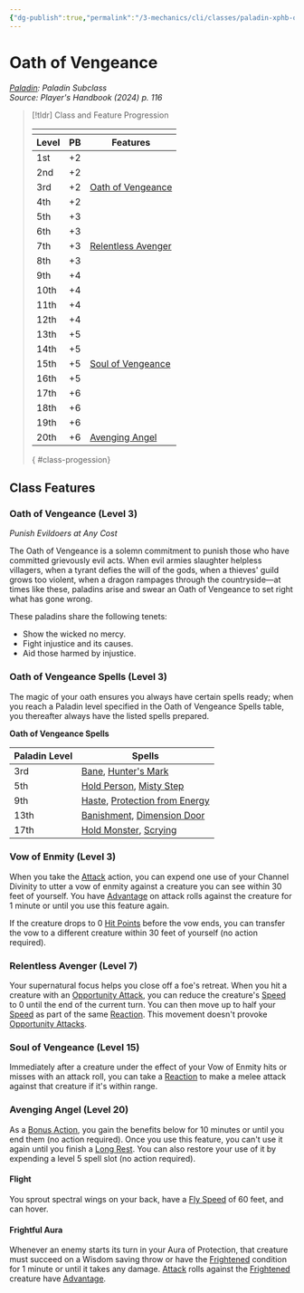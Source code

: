 ```yaml
---
{"dg-publish":true,"permalink":"/3-mechanics/cli/classes/paladin-xphb-oath-of-vengeance-xphb/","tags":["ttrpg-cli/compendium/src/5e/xphb","ttrpg-cli/subclass/paladin/vengeance"],"created":"2025-02-22T12:02:28.339-05:00","updated":"2025-02-24T23:06:54.632-05:00"}
---
```


# Oath of Vengeance
*[Paladin](paladin-xphb.md): Paladin Subclass*  
*Source: Player's Handbook (2024) p. 116*  

> [!tldr] Class and Feature Progression
> 
> <table class="class-progression">
> <thead>
> <tr><th colspan='3'></th></tr>
> <tr class="class-progression"><th class"level">Level</th><th class"pb">PB</th><th class"feature">Features</th></tr>
> </thead><tbody>
> <tr class="class-progression"><td class"level">1st</td><td class"pb">+2</td><td class"feature"></td></tr>
> <tr class="class-progression"><td class"level">2nd</td><td class"pb">+2</td><td class"feature"></td></tr>
> <tr class="class-progression"><td class"level">3rd</td><td class"pb">+2</td><td class"feature"><a href='#Oath%20of%20Vengeance%20(Level%203)'>Oath of Vengeance</a></td></tr>
> <tr class="class-progression"><td class"level">4th</td><td class"pb">+2</td><td class"feature"></td></tr>
> <tr class="class-progression"><td class"level">5th</td><td class"pb">+3</td><td class"feature"></td></tr>
> <tr class="class-progression"><td class"level">6th</td><td class"pb">+3</td><td class"feature"></td></tr>
> <tr class="class-progression"><td class"level">7th</td><td class"pb">+3</td><td class"feature"><a href='#Relentless%20Avenger%20(Level%207)'>Relentless Avenger</a></td></tr>
> <tr class="class-progression"><td class"level">8th</td><td class"pb">+3</td><td class"feature"></td></tr>
> <tr class="class-progression"><td class"level">9th</td><td class"pb">+4</td><td class"feature"></td></tr>
> <tr class="class-progression"><td class"level">10th</td><td class"pb">+4</td><td class"feature"></td></tr>
> <tr class="class-progression"><td class"level">11th</td><td class"pb">+4</td><td class"feature"></td></tr>
> <tr class="class-progression"><td class"level">12th</td><td class"pb">+4</td><td class"feature"></td></tr>
> <tr class="class-progression"><td class"level">13th</td><td class"pb">+5</td><td class"feature"></td></tr>
> <tr class="class-progression"><td class"level">14th</td><td class"pb">+5</td><td class"feature"></td></tr>
> <tr class="class-progression"><td class"level">15th</td><td class"pb">+5</td><td class"feature"><a href='#Soul%20of%20Vengeance%20(Level%2015)'>Soul of Vengeance</a></td></tr>
> <tr class="class-progression"><td class"level">16th</td><td class"pb">+5</td><td class"feature"></td></tr>
> <tr class="class-progression"><td class"level">17th</td><td class"pb">+6</td><td class"feature"></td></tr>
> <tr class="class-progression"><td class"level">18th</td><td class"pb">+6</td><td class"feature"></td></tr>
> <tr class="class-progression"><td class"level">19th</td><td class"pb">+6</td><td class"feature"></td></tr>
> <tr class="class-progression"><td class"level">20th</td><td class"pb">+6</td><td class"feature"><a href='#Avenging%20Angel%20(Level%2020)'>Avenging Angel</a></td></tr>
> </tbody></table>{ #class-progession}



## Class Features

### Oath of Vengeance (Level 3)

*Punish Evildoers at Any Cost*

The Oath of Vengeance is a solemn commitment to punish those who have committed grievously evil acts. When evil armies slaughter helpless villagers, when a tyrant defies the will of the gods, when a thieves' guild grows too violent, when a dragon rampages through the countryside—at times like these, paladins arise and swear an Oath of Vengeance to set right what has gone wrong.

These paladins share the following tenets:

- Show the wicked no mercy.  
- Fight injustice and its causes.  
- Aid those harmed by injustice.  

### Oath of Vengeance Spells (Level 3)

The magic of your oath ensures you always have certain spells ready; when you reach a Paladin level specified in the Oath of Vengeance Spells table, you thereafter always have the listed spells prepared.

**Oath of Vengeance Spells**

| Paladin Level | Spells |
|---------------|--------|
| 3rd | [Bane](3-Mechanics/CLI/spells/bane-xphb.md), [Hunter's Mark](3-Mechanics/CLI/spells/hunters-mark-xphb.md) |
| 5th | [Hold Person](3-Mechanics/CLI/spells/hold-person-xphb.md), [Misty Step](3-Mechanics/CLI/spells/misty-step-xphb.md) |
| 9th | [Haste](3-Mechanics/CLI/spells/haste-xphb.md), [Protection from Energy](3-Mechanics/CLI/spells/protection-from-energy-xphb.md) |
| 13th | [Banishment](3-Mechanics/CLI/spells/banishment-xphb.md), [Dimension Door](3-Mechanics/CLI/spells/dimension-door-xphb.md) |
| 17th | [Hold Monster](3-Mechanics/CLI/spells/hold-monster-xphb.md), [Scrying](3-Mechanics/CLI/spells/scrying-xphb.md) |{ #oath-of-vengeance-spells}


### Vow of Enmity (Level 3)

When you take the [Attack](3-Mechanics/CLI/rules/actions.md#Attack) action, you can expend one use of your Channel Divinity to utter a vow of enmity against a creature you can see within 30 feet of yourself. You have [Advantage](3-Mechanics/CLI/rules/variant-rules/advantage-xphb.md) on attack rolls against the creature for 1 minute or until you use this feature again.

If the creature drops to 0 [Hit Points](3-Mechanics/CLI/rules/variant-rules/hit-points-xphb.md) before the vow ends, you can transfer the vow to a different creature within 30 feet of yourself (no action required).

### Relentless Avenger (Level 7)

Your supernatural focus helps you close off a foe's retreat. When you hit a creature with an [Opportunity Attack](3-Mechanics/CLI/rules/actions.md#Opportunity%20Attack), you can reduce the creature's [Speed](3-Mechanics/CLI/rules/variant-rules/speed-xphb.md) to 0 until the end of the current turn. You can then move up to half your [Speed](3-Mechanics/CLI/rules/variant-rules/speed-xphb.md) as part of the same [Reaction](3-Mechanics/CLI/rules/variant-rules/reaction-xphb.md). This movement doesn't provoke [Opportunity Attacks](3-Mechanics/CLI/rules/actions.md#Opportunity%20Attack).

### Soul of Vengeance (Level 15)

Immediately after a creature under the effect of your Vow of Enmity hits or misses with an attack roll, you can take a [Reaction](3-Mechanics/CLI/rules/variant-rules/reaction-xphb.md) to make a melee attack against that creature if it's within range.

### Avenging Angel (Level 20)

As a [Bonus Action](3-Mechanics/CLI/rules/variant-rules/bonus-action-xphb.md), you gain the benefits below for 10 minutes or until you end them (no action required). Once you use this feature, you can't use it again until you finish a [Long Rest](3-Mechanics/CLI/rules/variant-rules/long-rest-xphb.md). You can also restore your use of it by expending a level 5 spell slot (no action required).

#### Flight

You sprout spectral wings on your back, have a [Fly Speed](3-Mechanics/CLI/rules/variant-rules/fly-speed-xphb.md) of 60 feet, and can hover.

#### Frightful Aura

Whenever an enemy starts its turn in your Aura of Protection, that creature must succeed on a Wisdom saving throw or have the [Frightened](3-Mechanics/CLI/rules/conditions.md#Frightened) condition for 1 minute or until it takes any damage. [Attack](3-Mechanics/CLI/rules/actions.md#Attack) rolls against the [Frightened](3-Mechanics/CLI/rules/conditions.md#Frightened) creature have [Advantage](3-Mechanics/CLI/rules/variant-rules/advantage-xphb.md).